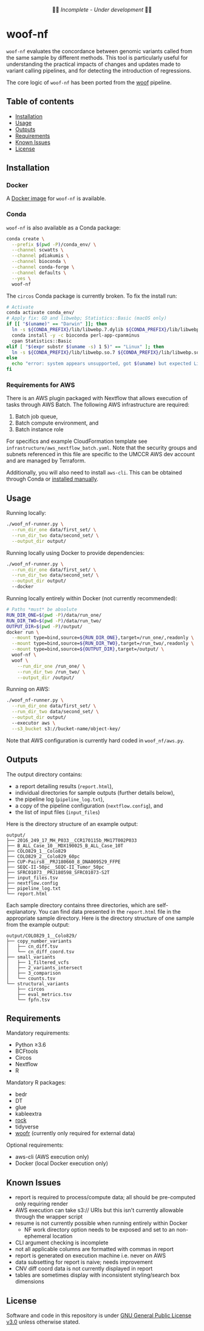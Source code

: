 &nbsp;
&nbsp;
&nbsp;
<p align="center">
🚧🚨 <em>Incomplete - Under development</em> 🚨🚧
</p>

# woof-nf
`woof-nf` evaluates the concordance between genomic variants called from the same sample by
different methods. This tool is particularly useful for understanding the practical impacts of
changes and updates made to variant calling pipelines, and for detecting the introduction of
regressions.

The core logic of `woof-nf` has been ported from the [woof](https://github.com/pdiakumis/woof)
pipeline.

## Table of contents
* [Installation](#installation)
* [Usage](#usage)
* [Outputs](#outputs)
* [Requirements](#requirements)
* [Known Issues](#known-issues)
* [License](#license)

## Installation
### Docker
A [Docker image](https://hub.docker.com/r/scwatts/woof-nf) for `woof-nf` is available.

### Conda
`woof-nf` is also available as a Conda package:
```bash
conda create \
  --prefix $(pwd -P)/conda_env/ \
  --channel scwatts \
  --channel pdiakumis \
  --channel bioconda \
  --channel conda-forge \
  --channel defaults \
  --yes \
  woof-nf
```

The `circos` Conda package is currently broken. To fix the install run:
```bash
# Activate
conda activate conda_env/
# Apply fix: GD and libwebp; Statistics::Basic (macOS only)
if [[ "$(uname)" == "Darwin" ]]; then
  ln -s ${CONDA_PREFIX}/lib/libwebp.7.dylib ${CONDA_PREFIX}/lib/libwebp.6.dylib
  conda install -y -c bioconda perl-app-cpanminus
  cpan Statistics::Basic
elif [ "$(expr substr $(uname -s) 1 5)" == "Linux" ]; then
  ln -s ${CONDA_PREFIX}/lib/libwebp.so.7 ${CONDA_PREFIX}/lib/libwebp.so.6
else
  echo "error: system appears unsupported, got $(uname) but expected Linux or Darwn" >&2
fi
```

### Requirements for AWS
There is an AWS plugin packaged with Nextflow that allows execution of tasks through AWS Batch. The
following AWS infrastructure are required:
1. Batch job queue,
2. Batch compute environment, and
3. Batch instance role

For specifics and example CloudFormation template see `infrastructure/aws_nextflow_batch.yaml`. Note
that the security groups and subnets referenced in this file are specific to the UMCCR AWS dev
account and are managed by Terraform.

Additionally, you will also need to install `aws-cli`. This can be obtained through Conda or
[installed manually](https://docs.aws.amazon.com/cli/latest/userguide/install-cliv2.html).

## Usage
Running locally:
```bash
./woof_nf-runner.py \
  --run_dir_one data/first_set/ \
  --run_dir_two data/second_set/ \
  --output_dir output/
```

Running locally using Docker to provide dependencies:
```bash
./woof_nf-runner.py \
  --run_dir_one data/first_set/ \
  --run_dir_two data/second_set/ \
  --output_dir output/
  --docker
```

Running locally entirely within Docker (not currently recommended):
```bash
# Paths *must* be absolute
RUN_DIR_ONE=$(pwd -P)/data/run_one/
RUN_DIR_TWO=$(pwd -P)/data/run_two/
OUTPUT_DIR=$(pwd -P)/output/
docker run \
  --mount type=bind,source=${RUN_DIR_ONE},target=/run_one/,readonly \
  --mount type=bind,source=${RUN_DIR_TWO},target=/run_two/,readonly \
  --mount type=bind,source=${OUTPUT_DIR},target=/output/ \
  woof-nf \
  woof \
    --run_dir_one /run_one/ \
    --run_dir_two /run_two/ \
    --output_dir /output/
```

Running on AWS:
```bash
./woof_nf-runner.py \
  --run_dir_one data/first_set/ \
  --run_dir_two data/second_set/ \
  --output_dir output/
  --executor aws \
  --s3_bucket s3://bucket-name/object-key/
```

Note that AWS configuration is currently hard coded in `woof_nf/aws.py`.

## Outputs
The output directory contains:
* a report detailing results (`report.html`),
* individual directories for sample outputs (further details below),
* the pipeline log (`pipeline_log.txt`),
* a copy of the pipeline configuration (`nextflow.config`), and
* the list of input files (`input_files`)

Here is the directory structure of an example output:
```text
output/
├── 2016_249_17_MH_P033__CCR170115b_MH17T002P033
├── B_ALL_Case_10__MDX190025_B_ALL_Case_10T
├── COLO829_1__Colo829
├── COLO829_2__Colo829_60pc
├── CUP-Pairs8__PRJ180660_8_DNA009529_FFPE
├── SEQC-II-50pc__SEQC-II_Tumor_50pc
├── SFRC01073__PRJ180598_SFRC01073-S2T
├── input_files.tsv
├── nextflow.config
├── pipeline_log.txt
└── report.html
```

Each sample directory contains three directories, which are self-explanatory. You can find data
presented in the `report.html` file in the appropriate sample directory. Here is the directory
structure of one sample from the example output:
```text
output/COLO829_1__Colo829/
├── copy_number_variants
│   ├── cn_diff.tsv
│   └── cn_diff_coord.tsv
├── small_variants
│   ├── 1_filtered_vcfs
│   ├── 2_variants_intersect
│   ├── 3_comparison
│   └── counts.tsv
└── structural_variants
    ├── circos
    ├── eval_metrics.tsv
    └── fpfn.tsv
```

## Requirements
Mandatory requirements:
* Python ≥3.6
* BCFtools
* Circos
* Nextflow
* R

Mandatory R packages:
* bedr
* DT
* glue
* kableextra
* [rock](https://github.com/pdiakumis/rock/)
* tidyverse
* [woofr](https://github.com/pdiakumis/woofr) (currently only required for external data)

Optional requirements:
* aws-cli (AWS execution only)
* Docker (local Docker execution only)

## Known Issues
* report is required to process/compute data; all should be pre-computed only requiring render
* AWS execution can take s3:// URIs but this isn't currently allowable through the wrapper script
* resume is not currently possible when running entirely within Docker
    - NF work directory option needs to be exposed and set to an non-ephemeral location
* CLI argument checking is incomplete
* not all applicable columns are formatted with commas in report
* report is generated on execution machine i.e. never on AWS
* data subsetting for report is naive; needs improvement
* CNV diff coord data is not currently displayed in report
* tables are sometimes display with inconsistent styling/search box dimensions

## License
Software and code in this repository is under [GNU General Public License
v3.0](https://www.gnu.org/licenses/gpl-3.0.en.html) unless otherwise stated.
